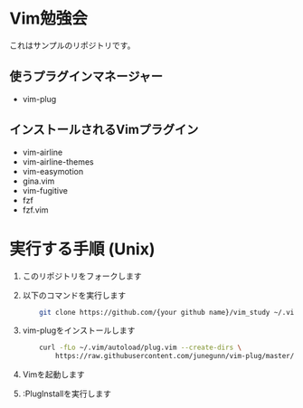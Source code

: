 # Vim勉強会

これはサンプルのリポジトリです。

## 使うプラグインマネージャー

- vim-plug

## インストールされるVimプラグイン

- vim-airline
- vim-airline-themes
- vim-easymotion
- gina.vim
- vim-fugitive
- fzf
- fzf.vim

# 実行する手順 (Unix)


1. このリポジトリをフォークします
2. 以下のコマンドを実行します

    ```bash
        git clone https://github.com/{your github name}/vim_study ~/.vim
    ```
3. vim-plugをインストールします

    ```bash
        curl -fLo ~/.vim/autoload/plug.vim --create-dirs \
            https://raw.githubusercontent.com/junegunn/vim-plug/master/plug.vim
    ```
4. Vimを起動します
5. :PlugInstallを実行します
